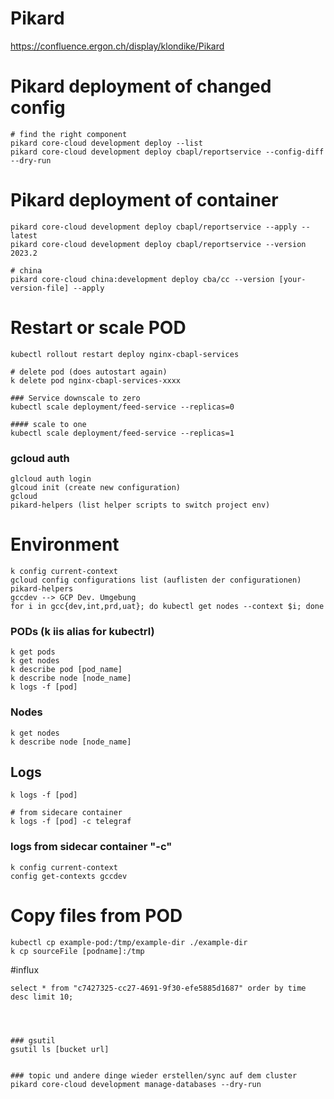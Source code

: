 # Pikard

https://confluence.ergon.ch/display/klondike/Pikard


# Pikard deployment of changed config
```
# find the right component
pikard core-cloud development deploy --list
pikard core-cloud development deploy cbapl/reportservice --config-diff --dry-run
```

# Pikard deployment of container
```
pikard core-cloud development deploy cbapl/reportservice --apply --latest
pikard core-cloud development deploy cbapl/reportservice --version 2023.2

# china
pikard core-cloud china:development deploy cba/cc --version [your-version-file] --apply
```

# Restart or scale POD
```
kubectl rollout restart deploy nginx-cbapl-services

# delete pod (does autostart again)
k delete pod nginx-cbapl-services-xxxx

### Service downscale to zero
kubectl scale deployment/feed-service --replicas=0

#### scale to one
kubectl scale deployment/feed-service --replicas=1
```

### gcloud auth
```
glcloud auth login
glcoud init (create new configuration)
gcloud 
pikard-helpers (list helper scripts to switch project env)
```

# Environment
```
k config current-context
gcloud config configurations list (auflisten der configurationen)
pikard-helpers
gccdev --> GCP Dev. Umgebung
for i in gcc{dev,int,prd,uat}; do kubectl get nodes --context $i; done
```


### PODs (k iis alias for kubectrl)
```
k get pods
k get nodes
k describe pod [pod_name]
k describe node [node_name]
k logs -f [pod]
```

### Nodes
```
k get nodes
k describe node [node_name]
```

## Logs
```
k logs -f [pod]

# from sidecare container
k logs -f [pod] -c telegraf
```

### logs from sidecar container "-c"
```
k config current-context
config get-contexts gccdev
```

# Copy files from POD
```
kubectl cp example-pod:/tmp/example-dir ./example-dir
k cp sourceFile [podname]:/tmp
```

#influx
```
select * from "c7427325-cc27-4691-9f30-efe5885d1687" order by time desc limit 10;
```

```



### gsutil
gsutil ls [bucket url]


### topic und andere dinge wieder erstellen/sync auf dem cluster
pikard core-cloud development manage-databases --dry-run

